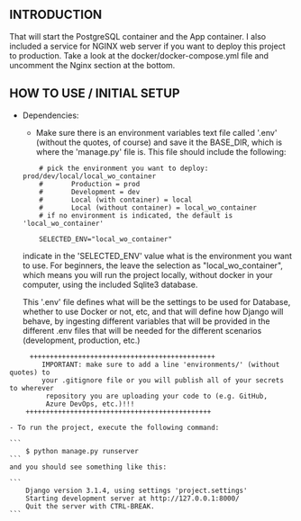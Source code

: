 ## INTRODUCTION



That will start the PostgreSQL container and the App container. I also included 
a service for NGINX web server if you want to deploy this project to production.
 Take a look at the docker/docker-compose.yml file and uncomment the Nginx 
 section at the bottom.

## HOW TO USE / INITIAL SETUP
- Dependencies:
    - Make sure there is an environment variables text file called '.env' 
    (without the quotes, of course) and save it the BASE_DIR, which is where
    the 'manage.py' file is. This file should include the following:

    ```
        # pick the environment you want to deploy: prod/dev/local/local_wo_container
        #       Production = prod
        #       Development = dev
        #       Local (with container) = local
        #       Local (without container) = local_wo_container
        # if no environment is indicated, the default is 'local_wo_container'

        SELECTED_ENV="local_wo_container"
    ```

    indicate in the 'SELECTED_ENV' value what is the environment you want to 
    use. For beginners, the leave the selection as "local_wo_container", which 
    means you will run the project locally, without docker in your computer, 
    using the included Sqlite3 database.

    This '.env' file defines what will be the settings to be used for Database, 
    whether to use Docker or not, etc, and that will define how Django will 
    behave, by ingesting different variables that will be provided in the 
    different .env files that will be needed for the different scenarios 
    (development, production, etc.)

```
     ++++++++++++++++++++++++++++++++++++++++++++++
        IMPORTANT: make sure to add a line 'environments/' (without quotes) to 
        your .gitignore file or you will publish all of your secrets to wherever
         repository you are uploading your code to (e.g. GitHub, 
         Azure DevOps, etc.)!!!
    ++++++++++++++++++++++++++++++++++++++++++++++
``` 
    - To run the project, execute the following command:

    ```
        $ python manage.py runserver
    ```
    and you should see something like this:

    ```
        Django version 3.1.4, using settings 'project.settings'
        Starting development server at http://127.0.0.1:8000/
        Quit the server with CTRL-BREAK.
    ```
